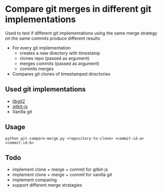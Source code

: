 # Compare git merges in different git implementations

Used to test if different git implementations using the same 
merge strategy on the same commits produce different results

 
 - For every git implementation 
    - creates a new directory with timestamp
    - clones repo (passed as argument) 
    - merges commits (passed as argument)
    - commits merges
 - Compares git clones of timestamped directories
 
## Used git implementations
   - [libgit2](http://www.pygit2.org/)
   - [gitkit-js](https://github.com/SamyPesse/gitkit-js)
   - Vanilla git

## Usage
  ```shell
  python git-compare-merge.py <repository-to-clone> <commit-id-a> <commit-id-b>
  ```
  
## Todo
 - implement clone + merge + commit for gitkit-js
 - implement clone + merge + commit for vanilla git
 - implement comparing
 - support different merge stratagies

 
